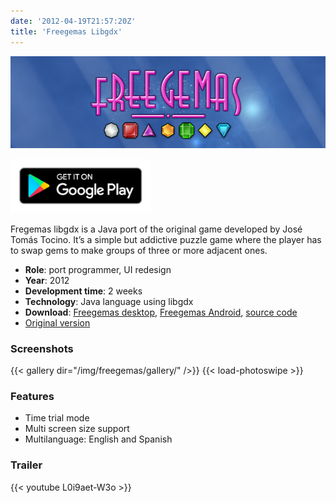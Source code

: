 ```yaml
---
date: '2012-04-19T21:57:20Z'
title: 'Freegemas Libgdx'
---
```


![freegemas-banner](/img/freegemas/freegemas-banner.png)

[![google-play](/img/google-play-small.png)](https://play.google.com/store/apps/details?id=com.siondream.freegemas)

Fregemas libgdx is a Java port of the original game developed by José Tomás Tocino.
It’s a simple but addictive puzzle game where the player has to swap gems to make
groups of three or more adjacent ones.

- **Role**: port programmer, UI redesign
- **Year**: 2012
- **Development time**: 2 weeks
- **Technology**: Java language using libgdx
- **Download**: [Freegemas desktop](https://github.com/downloads/siondream/freegemas-gdx/freegemas-1.0.jar), [Freegemas Android](https://play.google.com/store/apps/details?id=com.siondream.freegemas), [source code](https://github.com/siondream/freegemas-gdx)
- [Original version](http://code.google.com/p/freegemas/)

### Screenshots

{{< gallery dir="/img/freegemas/gallery/" />}}
{{< load-photoswipe >}}

### Features

- Time trial mode
- Multi screen size support
- Multilanguage: English and Spanish

### Trailer

{{< youtube L0i9aet-W3o >}}
